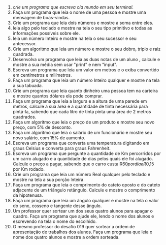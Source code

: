 1. *crie um programa que escreva ola mundo em seu terminal.*
2. Faça um programa que leia o nome de uma pessoa e mostre uma mensagem de boas-vindas.
3. Crie um programa que leia dois números e mostre a soma entre eles.
4. leia algo pelo teclado e mostre na tela o seu tipo primitivo e todas as informações possíveis sobre ele.
5. leia um número Inteiro e mostre na tela o seu sucessor e seu antecessor.
6. Crie um algoritmo que leia um número e mostre o seu dobro, triplo e raiz quadrada.
7. Desenvolva um programa que leia as duas notas de um aluno , calcule e mostre a sua média sem usar "print" e nem "input".
8. Escreva um programa que leia um valor em metros e o exiba convertido em centímetros e milímetros.
9. Faça um programa que leia um número Inteiro qualquer e mostre na tela a sua tabuada.
10. Crie um programa que leia quanto dinheiro uma pessoa tem na carteira e mostre quantos dólares ela pode comprar.
11. Faça um programa que leia a largura e a altura de uma parede em metros, calcule a sua área e a quantidade de tinta necessária para pintá-la, sabendo que cada litro de tinta pinta uma área de 2 metros quadrados.
12. Faça um algoritmo que leia o preço de um produto e mostre seu novo preço, com 5% de desconto.
13. Faça um algoritmo que leia o salário de um funcionário e mostre seu novo salário, com 15% de aumento.
14. Escreva um programa que converta uma temperatura digitando em graus Celsius e converta para graus Fahrenheit.
15. Escreva um programa que pergunte a quantidade de Km percorridos por um carro alugado e a quantidade de dias pelos quais ele foi alugado. Calcule o preço a pagar, sabendo que o carro custa R$60 por dia e R$0,15 por Km rodado.
16. Crie um programa que leia um número Real qualquer pelo teclado e mostre na tela a sua porção Inteira.
17. Faça um programa que leia o comprimento do cateto oposto e do cateto adjacente de um triângulo retângulo. Calcule e mostre o comprimento da hipotenusa.
18. Faça um programa que leia um ângulo qualquer e mostre na tela o valor do seno, cosseno e tangente desse ângulo.
19. Um professor quer sortear um dos seus quatro alunos para apagar o quadro. Faça um programa que ajude ele, lendo o nome dos alunos e escrevendo na tela o nome do escolhido.
20. O mesmo professor do desafio 019 quer sortear a ordem de apresentação de trabalhos dos alunos. Faça um programa que leia o nome dos quatro alunos e mostre a ordem sorteada.